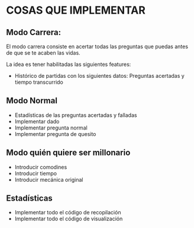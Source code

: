 # COSAS QUE IMPLEMENTAR

## Modo Carrera:

El modo carrera consiste en acertar todas las preguntas que puedas antes de que 
se te acaben las vidas.

La idea es tener habilitadas las siguientes features:

- Histórico de partidas con los siguientes datos: Preguntas acertadas y tiempo transcurrido

## Modo Normal

- Estadísticas de las preguntas acertadas y falladas
- Implementar dado
- Implementar pregunta normal
- Implementar pregunta de quesito

## Modo quién quiere ser millonario

- Introducir comodines
- Introducir tiempo
- Introducir mecánica original

## Estadísticas

- Implementar todo el código de recopilación
- Implementar todo el código de visualización

